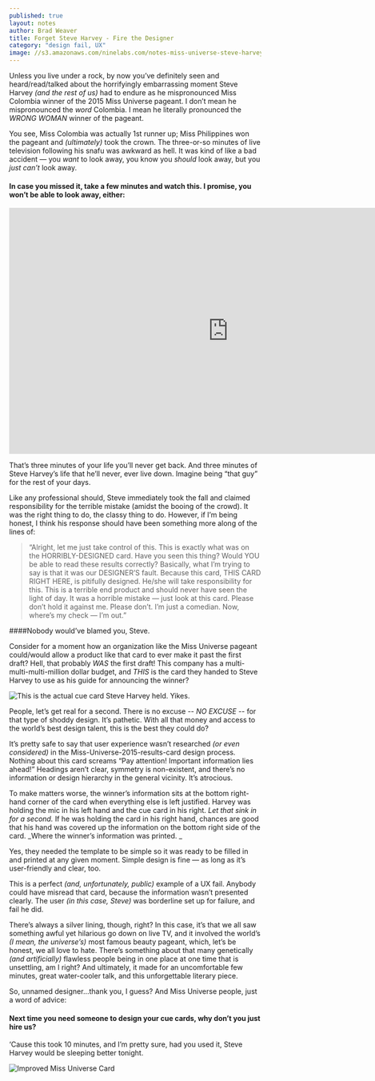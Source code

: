 ```yaml
---
published: true
layout: notes
author: Brad Weaver
title: Forget Steve Harvey - Fire the Designer
category: "design fail, UX"
image: //s3.amazonaws.com/ninelabs.com/notes-miss-universe-steve-harvey.jpg
---
```


Unless you live under a rock, by now you&rsquo;ve definitely seen and heard/read/talked about the horrifyingly embarrassing moment Steve Harvey _(and the rest of us)_ had to endure as he mispronounced Miss Colombia winner of the 2015 Miss Universe pageant. I don&rsquo;t mean he mispronounced the _word_ Colombia. I mean he literally pronounced the _WRONG WOMAN_ winner of the pageant.

You see, Miss Colombia was actually 1st runner up; Miss Philippines won the pageant and _(ultimately)_ took the crown. The three-or-so minutes of live television following his snafu was awkward as hell. It was kind of like a bad accident &mdash; you _want_ to look away, you know you _should_ look away, but you _just can&rsquo;t_ look away.

#### In case you missed it, take a few minutes and watch this. I promise, you won&rsquo;t be able to look away, either:

<iframe width="875" height="492" src="https://www.youtube.com/embed/nmqAjr0xs04?rel=0&amp;showinfo=0" frameborder="0"></iframe>

That&rsquo;s three minutes of your life you&rsquo;ll never get back. And three minutes of Steve Harvey&rsquo;s life that he&rsquo;ll never, ever live down. Imagine being &ldquo;that guy&rdquo; for the rest of your days.

Like any professional should, Steve immediately took the fall and claimed responsibility for the terrible mistake (amidst the booing of the crowd). It was the right thing to do, the classy thing to do. However, if I&rsquo;m being honest, I think his response should have been something more along of the lines of:

> “Alright, let me just take control of this. This is exactly what was on the HORRIBLY-DESIGNED card. Have you seen this thing? Would YOU be able to read these results correctly? Basically, what I&rsquo;m trying to say is that it was our DESIGNER&rsquo;S fault. Because this card, THIS CARD RIGHT HERE, is pitifully designed. He/she will take responsibility for this. This is a terrible end product and should never have seen the light of day. It was a horrible mistake &mdash; just look at this card. Please don&rsquo;t hold it against me. Please don&rsquo;t. I&rsquo;m just a comedian. Now, where&rsquo;s my check &mdash; I&rsquo;m out.”

####Nobody would&rsquo;ve blamed you, Steve.

Consider for a moment how an organization like the Miss Universe pageant could/would allow a product like that card to ever make it past the first draft? Hell, that probably _WAS_ the first draft! This company has a multi-multi-multi-million dollar budget, and _THIS_ is the card they handed to Steve Harvey to use as his guide for announcing the winner?

![This is the actual cue card Steve Harvey held. Yikes.](//s3.amazonaws.com/ninelabs.com/notes-miss-universe-actual-card.jpg)

People, let&rsquo;s get real for a second. There is no excuse -- _NO EXCUSE_ -- for that type of shoddy design. It&rsquo;s pathetic. With all that money and access to the world&rsquo;s best design talent, this is the best they could do?

It&rsquo;s pretty safe to say that user experience wasn&rsquo;t researched _(or even considered)_ in the Miss-Universe-2015-results-card design process. Nothing about this card screams “Pay attention! Important information lies ahead!” Headings aren&rsquo;t clear, symmetry is non-existent, and there&rsquo;s no information or design hierarchy in the general vicinity. It&rsquo;s atrocious.

To make matters worse, the winner&rsquo;s information sits at the bottom right-hand corner of the card when everything else is left justified. Harvey was holding the mic in his left hand and the cue card in his right. _Let that sink in for a second._ If he was holding the card in his right hand, chances are good that his hand was covered up the information on the bottom right side of the card. _Where the winner&rsquo;s information was printed. _

Yes, they needed the template to be simple so it was ready to be filled in and printed at any given moment. Simple design is fine &mdash; as long as it&rsquo;s user-friendly and clear, too.

This is a perfect _(and, unfortunately, public)_ example of a UX fail. Anybody could have misread that card, because the information wasn&rsquo;t presented clearly. The user _(in this case, Steve)_ was borderline set up for failure, and fail he did.

There&rsquo;s always a silver lining, though, right? In this case, it&rsquo;s that we all saw something awful yet hilarious go down on live TV, and it involved the world&rsquo;s _(I mean, the universe&rsquo;s)_ most famous beauty pageant, which, let&rsquo;s be honest, we all love to hate. There&rsquo;s something about that many genetically _(and artificially)_ flawless people being in one place at one time that is unsettling, am I right? And ultimately, it made for an uncomfortable few minutes, great water-cooler talk, and this unforgettable literary piece.

So, unnamed designer&hellip;thank you, I guess? And Miss Universe people, just a word of advice:

#### Next time you need someone to design your cue cards, why don&rsquo;t you just hire us?

&lsquo;Cause this took 10 minutes, and I&rsquo;m pretty sure, had you used it, Steve Harvey would be sleeping better tonight.

![Improved Miss Universe Card](//s3.amazonaws.com/ninelabs.com/notes-miss-universe-mock-ballot.png)
